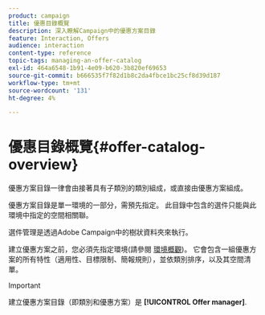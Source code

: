 ```yaml
---
product: campaign
title: 優惠目錄概覽
description: 深入瞭解Campaign中的優惠方案目錄
feature: Interaction, Offers
audience: interaction
content-type: reference
topic-tags: managing-an-offer-catalog
exl-id: 464a6548-1b91-4e09-b620-3b820ef69653
source-git-commit: b666535f7f82d1b8c2da4fbce1bc25cf8d39d187
workflow-type: tm+mt
source-wordcount: '131'
ht-degree: 4%

---
```


# 優惠目錄概覽{#offer-catalog-overview}



優惠方案目錄一律會由接著具有子類別的類別組成，或直接由優惠方案組成。

優惠方案目錄是單一環境的一部分，需預先指定。 此目錄中包含的選件只能與此環境中指定的空間相關聯。

選件管理是透過Adobe Campaign中的樹狀資料夾來執行。

建立優惠方案之前，您必須先指定環境(請參閱 [環境概觀](../../interaction/using/environments-overview.md))。 它會包含一組優惠方案的所有特性（適用性、目標限制、簡報規則），並依類別排序，以及其空間清單。

>[!IMPORTANT]
>
>建立優惠方案目錄（即類別和優惠方案）是 **[!UICONTROL Offer manager]**.
